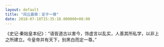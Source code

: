 ```yaml
---
layout: default
title: "闾丘露薇：定于一尊"
date: 2018-07-18T15:35:18.000000+08:00
---
```


《史记·秦始皇本纪》：“语皆道古以害今，饰虚言以乱实，人善其所私学，以非上之所建立。今皇帝并有天下，别黑白而定一尊。”

